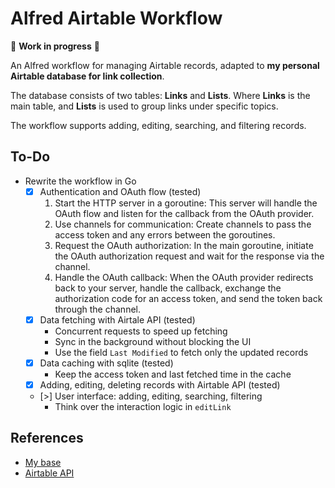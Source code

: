 # Alfred Airtable Workflow

🚧 **Work in progress** 🚧

An Alfred workflow for managing Airtable records, adapted to **my personal Airtable database for link collection**.

The database consists of two tables: **Links** and **Lists**.
Where **Links** is the main table, and **Lists** is used to group links under specific topics.

The workflow supports adding, editing, searching, and filtering records.

## To-Do

- Rewrite the workflow in Go
    - [x] Authentication and OAuth flow (tested)
        1. Start the HTTP server in a goroutine: This server will handle the OAuth flow and listen for the callback from the OAuth provider.
        2. Use channels for communication: Create channels to pass the access token and any errors between the goroutines.
        3. Request the OAuth authorization: In the main goroutine, initiate the OAuth authorization request and wait for the response via the channel.
        4. Handle the OAuth callback: When the OAuth provider redirects back to your server, handle the callback, exchange the authorization code for an access token, and send the token back through the channel.
    - [x] Data fetching with Airtale API (tested)
        - Concurrent requests to speed up fetching
        - Sync in the background without blocking the UI
        - Use the field `Last Modified` to fetch only the updated records
    - [x] Data caching with sqlite (tested)
        - Keep the access token and last fetched time in the cache
    - [x] Adding, editing, deleting records with Airtable API (tested)
    - [>] User interface: adding, editing, searching, filtering
        - Think over the interaction logic in `editLink`

## References

- [My base](https://airtable.com/app8pXTEJQGmXMIKC/)
- [Airtable API](https://airtable.com/developers/web/api/introduction)
